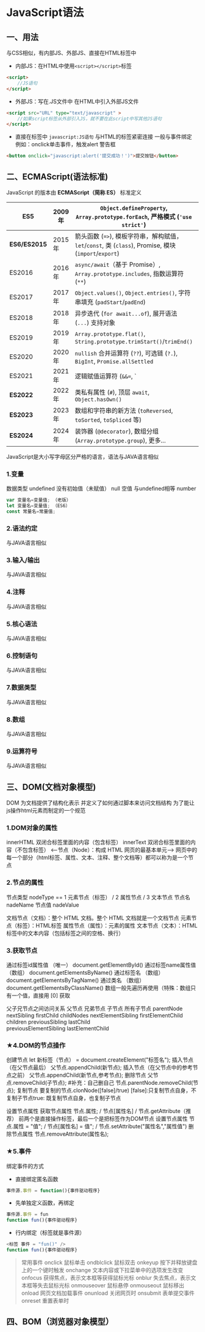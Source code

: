 # JavaScript语法

## 一、用法

与CSS相似，有内部JS、外部JS、直接在HTML标签中

* 内部JS：在HTML中使用`<script></script>`标签
```html
<script>
	//JS语句
</script>
```

* 外部JS：写在.JS文件中  在HTML中引入外部JS文件
```html
<script src="URL" type="text/javascript" >
	//如果script标签从外部引入JS，就不要在此script中写其他JS语句
</script>
```

* 直接在标签中
`javascript:JS语句`		与HTML的标签紧密连接 一般与事件绑定
例如：onclick单击事件，触发alert 警告框
```html
<button onclick="javascript:alert('提交成功！')">提交按钮</button>
```

## 二、ECMAScript(语法标准)

JavaScript 的版本由 **ECMAScript（简称 ES）** 标准定义

| **ES5**        | 2009 年 | `Object.defineProperty`, `Array.prototype.forEach`, 严格模式 (`'use strict'`) |      |                           |
| -------------- | ------- | ------------------------------------------------------------ | ---- | ------------------------- |
| **ES6/ES2015** | 2015 年 | 箭头函数 (`=>`), 模板字符串，解构赋值，`let`/`const`, 类 (`class`), Promise, 模块 (`import`/`export`) |      |                           |
| ES2016         | 2016 年 | `async/await`（基于 Promise）, `Array.prototype.includes`, 指数运算符 (`**`) |      |                           |
| ES2017         | 2017 年 | `Object.values()`, `Object.entries()`, 字符串填充 (`padStart`/`padEnd`) |      |                           |
| ES2018         | 2018 年 | 异步迭代 (`for await...of`), 展开语法 (`...`) 支持对象       |      |                           |
| ES2019         | 2019 年 | `Array.prototype.flat()`, `String.prototype.trimStart()`/`trimEnd()` |      |                           |
| ES2020         | 2020 年 | `nullish` 合并运算符 (`??`), 可选链 (`?.`), `BigInt`, `Promise.allSettled` |      |                           |
| ES2021         | 2021 年 | 逻辑赋值运算符 (`&&=`, `                                     |      | =`, `??=`), `Promise.any` |
| **ES2022**     | 2022 年 | 类私有属性 (`#`), 顶层 `await`, `Object.hasOwn()`            |      |                           |
| **ES2023**     | 2023 年 | 数组和字符串的新方法 (`toReversed`, `toSorted`, `toSpliced` 等) |      |                           |
| **ES2024**     | 2024 年 | 装饰器 (`@decorator`), 数组分组 (`Array.prototype.group`), 更多... |      |                           |



JavaScript是大小写字母区分严格的语言，语法与JAVA语言相似

### 1.变量
数据类型
undefined			没有初始值（未赋值）
null					  空值 与undefined相等
number

```js
var 变量名=变量值; （老版）
let 变量名=变量值; （ES6）
const 常量名=常量值;
```

### 2.语法约定

与JAVA语言相似

### 3.输入/输出

与JAVA语言相似

### 4.注释

与JAVA语言相似

### 5.核心语法

与JAVA语言相似

### 6.控制语句

与JAVA语言相似

### 7.数据类型

与JAVA语言相似

### 8.数组

与JAVA语言相似

### 9.运算符号

与JAVA语言相似



## 三、DOM(文档对象模型)
DOM 为文档提供了结构化表示  并定义了如何通过脚本来访问文档结构  为了能让js操作html元素而制定的一个规范

### 1.DOM对象的属性
innerHTML		双闭合标签里面的内容（包含标签）
innerText		双闭合标签里面的内容（不包含标签）
<--节点（Node）：构成 HTML 网页的最基本单元-->
网页中的每一个部分（html标签、属性、文本、注释、整个文档等）都可以称为是一个节点

### 2.节点的属性
节点类型		nodeType == 1 元素节点（标签） / 2 属性节点  / 3 文本节点
节点名		nadeName
节点值		nadeValue

文档节点（文档）：整个 HTML 文档。整个 HTML 文档就是一个文档节点
元素节点（标签）：HTML标签
属性节点（属性）：元素的属性
文本节点（文本）：HTML标签中的文本内容（包括标签之间的空格、换行）

### 3.获取节点
通过标签id属性值		（唯一）		document.getElementById()
通过标签name属性值	（数组）		document.getElementsByName()
通过标签名			（数组）		document.getElementsByTagName()
通过类名				（数组）		document.getElementsByClassName()
数组一般先遍历再使用（特殊：数组只有一个值，直接用 [0] 获取

父子兄节点之间访问关系
父节点			兄弟节点					子节点				所有子节点
parentNode		nextSibling				firstChild			childNodes
				nextElementSibling		firstElementChild	children
				previousSibling			lastChild				
				previousElementSibling	lastElementChild		

### ★4.DOM的节点操作

创建节点								let 新标签（节点） = document.createElement("标签名");
插入节点（在父节点最后）				父节点.appendChild(新节点);
插入节点（在父节点中的参考节点之前）	父节点.appendChild(新节点,参考节点);
删除节点								父节点.removeChild(子节点);
		#补充：自己删自己				节点.parentNode.removeChild(节点);
复制节点								要复制的节点.clonNode([false]/true)
[false]:只复制节点自身，不复制子节点
​										true:	既复制节点自身，也复制子节点

设置节点属性
获取节点属性				节点.属性; / 节点[属性名] / 节点.getAttribute（推荐）
							前两个是直接操作标签，最后一个是把标签作为DOM节点
设置节点属性				节点.属性 = "值"; / 节点[属性名] = 值"; / 节点.setAttribute("属性名","属性值")
删除节点属性				节点.removeAttribute(属性名);

### ★5.事件
绑定事件的方式
* 直接绑定匿名函数			
```js
事件源.事件 = function(){事件驱动程序}
```

* 先单独定义函数，再绑定
```js
事件源.事件 = fun
function fun(){事件驱动程序}
```

* 行内绑定（标签就是事件源）	
```js
<标签 事件 = "fun()" />
function fun(){事件驱动程序}
```

>常用事件
onclick			鼠标单击
ondblclick		鼠标双击
onkeyup			按下并释放键盘上的一个键时触发
onchange		文本内容或下拉菜单中的选项发生改变
onfocus			获得焦点，表示文本框等获得鼠标光标
onblur			失去焦点，表示文本框等失去鼠标光标
onmouseover		鼠标悬停
onmouseout		鼠标移出
onload			网页文档加载事件
onunload		关闭网页时
onsubmit		表单提交事件
onreset			重置表单时

## 四、BOM（浏览器对象模型）
